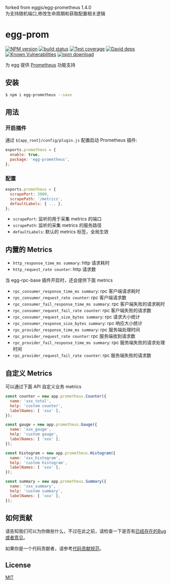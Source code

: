 forked from eggjs/egg-prometheus 1.4.0   
为支持随机端口,修改生命周期和获取配置相关逻辑  

# egg-prom

[![NPM version][npm-image]][npm-url]
[![build status][travis-image]][travis-url]
[![Test coverage][codecov-image]][codecov-url]
[![David deps][david-image]][david-url]
[![Known Vulnerabilities][snyk-image]][snyk-url]
[![npm download][download-image]][download-url]

[npm-image]: https://img.shields.io/npm/v/egg-prometheus.svg?style=flat-square
[npm-url]: https://npmjs.org/package/egg-prometheus
[travis-image]: https://img.shields.io/travis/eggjs/egg-prometheus.svg?style=flat-square
[travis-url]: https://travis-ci.org/eggjs/egg-prometheus
[codecov-image]: https://codecov.io/gh/eggjs/egg-prometheus/branch/master/graph/badge.svg
[codecov-url]: https://codecov.io/gh/eggjs/egg-prometheus
[david-image]: https://img.shields.io/david/eggjs/egg-prometheus.svg?style=flat-square
[david-url]: https://david-dm.org/eggjs/egg-prometheus
[snyk-image]: https://snyk.io/test/npm/egg-prometheus/badge.svg?style=flat-square
[snyk-url]: https://snyk.io/test/npm/egg-prometheus
[download-image]: https://img.shields.io/npm/dm/egg-prometheus.svg?style=flat-square
[download-url]: https://npmjs.org/package/egg-prometheus

为 egg 提供 [Prometheus](https://prometheus.io) 功能支持

## 安装

```bash
$ npm i egg-prometheus --save
```

## 用法

### 开启插件

通过 `${app_root}/config/plugin.js` 配置启动 Prometheus 插件:

```js
exports.prometheus = {
  enable: true,
  package: 'egg-prometheus',
};
```

### 配置

```js
exports.prometheus = {
  scrapePort: 3000,
  scrapePath: '/metrics',
  defaultLabels: { ... },
};
```

- `scrapePort`: 监听的用于采集 metrics 的端口
- `scrapePath`: 监听的采集 metrics 的服务路径
- `defaultLabels`: 默认的 metrics 标签，全局生效

## 内置的 Metrics

- `http_response_time_ms summary`: http 请求耗时
- `http_request_rate counter`: http 请求数

当 egg-rpc-base 插件开启时，还会提供下面 metrics
- `rpc_consumer_response_time_ms summary`: rpc 客户端请求耗时
- `rpc_consumer_request_rate counter`: rpc 客户端请求数
- `rpc_consumer_fail_response_time_ms summary`: rpc 客户端失败的请求耗时
- `rpc_consumer_request_fail_rate counter`: rpc 客户端失败的请求数
- `rpc_consumer_request_size_bytes summary`: rpc 请求大小统计
- `rpc_consumer_response_size_bytes summary`: rpc 响应大小统计
- `rpc_provider_response_time_ms summary`: rpc 服务端处理时间
- `rpc_provider_request_rate counter`: rpc 服务端收到请求数
- `rpc_provider_fail_response_time_ms summary`: rpc 服务端失败的请求处理时间
- `rpc_provider_request_fail_rate counter`: rpc 服务端失败的请求数

## 自定义 Metrics

可以通过下面 API 自定义业务 metrics
```js
const counter = new app.prometheus.Counter({
  name: 'xxx_total',
  help: 'custom counter',
  labelNames: [ 'xxx' ],
});

const gauge = new app.prometheus.Gauge({
  name: 'xxx_gauge',
  help: 'custom gauge',
  labelNames: [ 'xxx' ],
});

const histogram = new app.prometheus.Histogram({
  name: 'xxx_histogram',
  help: 'custom histogram',
  labelNames: [ 'xxx' ],
});

const summary = new app.prometheus.Summary({
  name: 'xxx_summary',
  help: 'custom summary',
  labelNames: [ 'xxx' ],
});
```

## 如何贡献

请告知我们可以为你做些什么，不过在此之前，请检查一下是否有[已经存在的Bug或者意见](https://github.com/eggjs/egg/issues)。

如果你是一个代码贡献者，请参考[代码贡献规范](CONTRIBUTING.md)。

## License

[MIT](LICENSE)

